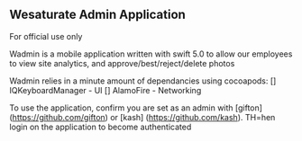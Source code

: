 
## Wesaturate Admin Application 

For official use only 

Wadmin is a mobile application written with swift 5.0 to allow our employees to view site analytics, and approve/best/reject/delete photos

Wadmin relies in a minute amount of dependancies using cocoapods:
[] IQKeyboardManager - UI
[] AlamoFire - Networking

To use the application, confirm you are set as an admin with [gifton] (https://github.com/gifton) or [kash] (https://github.com/kash).  TH=hen login on the application to become authenticated
